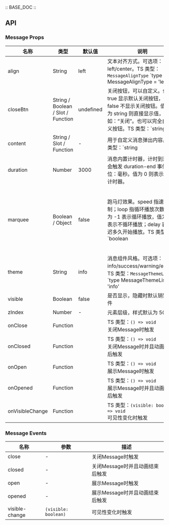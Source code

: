 :: BASE_DOC ::

## API
### Message Props

名称 | 类型 | 默认值 | 说明 | 必传
-- | -- | -- | -- | --
align | String | left | 文本对齐方式。可选项：left/center。TS 类型：`MessageAlignType` `type MessageAlignType = 'left' | 'center'`。[详细类型定义](https://github.com/Tencent/tdesign-mobile-vue/tree/develop/src/message/type.ts) | N
closeBtn | String / Boolean / Slot / Function | undefined | 关闭按钮，可以自定义。值为 true 显示默认关闭按钮，值为 false 不显示关闭按钮。值类型为 string 则直接显示值，如：“关闭”。也可以完全自定义按钮。TS 类型：`string | boolean | TNode`。[通用类型定义](https://github.com/Tencent/tdesign-mobile-vue/blob/develop/src/common.ts) | N
content | String / Slot / Function | - | 用于自定义消息弹出内容。TS 类型：`string | TNode`。[通用类型定义](https://github.com/Tencent/tdesign-mobile-vue/blob/develop/src/common.ts) | N
duration | Number | 3000 | 消息内置计时器，计时到达时会触发 duration-end 事件。单位：毫秒。值为 0 则表示没有计时器。 | N
marquee | Boolean / Object | false | 跑马灯效果。speed 指速度控制；loop 指循环播放次数，值为 -1 表示循环播放，值为 0 表示不循环播放；delay 表示延迟多久开始播放。TS 类型：`boolean | DrawMarquee` `interface DrawMarquee { speed?: number; loop?: number; delay?: number }`。[详细类型定义](https://github.com/Tencent/tdesign-mobile-vue/tree/develop/src/message/type.ts) | N
theme | String | info | 消息组件风格。可选项：info/success/warning/error。TS 类型：`MessageThemeList` `type MessageThemeList = 'info' | 'success' | 'warning' | 'error'`。[详细类型定义](https://github.com/Tencent/tdesign-mobile-vue/tree/develop/src/message/type.ts) | N
visible | Boolean | false | 是否显示，隐藏时默认销毁组件 | N
zIndex | Number | - | 元素层级，样式默认为 5000 | N
onClose | Function |  | TS 类型：`() => void`<br/>关闭Message时触发 | N
onClosed | Function |  | TS 类型：`() => void`<br/>关闭Message时并且动画结束后触发 | N
onOpen | Function |  | TS 类型：`() => void`<br/>展示Message时触发 | N
onOpened | Function |  | TS 类型：`() => void`<br/>展示Message时并且动画结束后触发 | N
onVisibleChange | Function |  | TS 类型：`(visible: boolean) => void`<br/>可见性变化时触发 | N

### Message Events

名称 | 参数 | 描述
-- | -- | --
close | \- | 关闭Message时触发
closed | \- | 关闭Message时并且动画结束后触发
open | \- | 展示Message时触发
opened | \- | 展示Message时并且动画结束后触发
visible-change | `(visible: boolean)` | 可见性变化时触发
